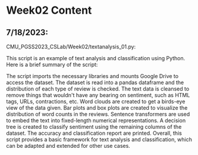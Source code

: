 # Week02 Content 

## 7/18/2023:
CMU_PGSS2023_CSLab/Week02/textanalysis_01.py:

This script is an example of text analysis and classification using Python. Here is a brief summary of the script:

The script imports the necessary libraries and mounts Google Drive to access the dataset.
The dataset is read into a pandas dataframe and the distribution of each type of review is checked.
The text data is cleansed to remove things that wouldn't have any bearing on sentiment, such as HTML tags, URLs, contractions, etc.
Word clouds are created to get a birds-eye view of the data given.
Bar plots and box plots are created to visualize the distribution of word counts in the reviews.
Sentence transformers are used to embed the text into fixed-length numerical representations.
A decision tree is created to classify sentiment using the remaining columns of the dataset.
The accuracy and classification report are printed.
Overall, this script provides a basic framework for text analysis and classification, which can be adapted and extended for other use cases.

